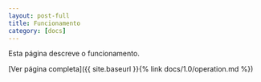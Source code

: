 ```yaml
---
layout: post-full
title: Funcionamento
category: [docs]
---
```


Esta página descreve o funcionamento.  

[Ver página completa]({{ site.baseurl }}{% link docs/1.0/operation.md %})  